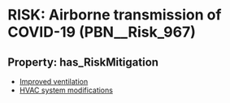 # RISK: __Airborne transmission of COVID-19__ (PBN__Risk_967)

## Property: has_RiskMitigation

* [Improved ventilation](PBN__RiskMitigation_476)
* [HVAC system modifications](PBN__RiskMitigation_1350)

